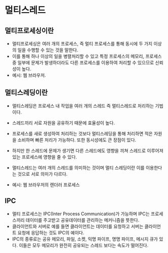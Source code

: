 # 멀티스레드

## 멀티프로세싱이란
- 멀티프로세싱은 여러 개의 프로세스, 즉 멀티 프로세스를 통해 동시에 두 가지 이상의 일을 수행할 수 있는 것을 말한다.
- 이를 통해 하나 이상의 일을 병렬처리할 수 있고 특정 프로세스의 메모리, 프로세스 중 일부에 문제가 발생하더라도 다른 프로세스를 이용하여 처리할 수 있으므로 신뢰성이 높다.
- 예시: 웹 브라우저.

## 멀티스레딩이란
- 멀티스레딩은 프로세스 내 작업을 여러 개의 스레드 즉 멀티스레드로 처리하는 기법이다.
- 스레드끼리 서로 자원을 공유하기 때문에 효율성이 높다.
- 프로세스를 새로 생성하여 처리하는 것보다 멀티스레딩을 통해 처리하면 적은 자원을 소비하며 빠른 처리가 가능하다. 또한 동시성에도 큰 장점이 있다.
  
- 하지만 한 스레드에 문제가 생기면 다른 스레드에도 영향을 끼쳐 스레드로 이루어져 있는 프로세스에 영향을 줄 수 있다.
- 멀티스레드는 여러 개의 스레드를 의미하는 것이며 멀티 스레딩이란 이를 이용한다는 것으로 서로 의미가 다르다.
- 예시: 웹 브라우저의 렌더러 프로세스

## IPC
- 멀티 프로세스는 IPC(Inter Process Communication)가 가능하며 IPC는 프로세스끼리 데이터를 주고받고 공유데이터를 관리하는 메커니즘을 뜻한다.
- 클라이언트와 서버로 예를 들면 클라이언트는 데이터를 요청하고 서버는 클라이언트 요청에 응답하는 것도 IPC의 예이다.
- IPC의 종류로는 공유 메모리, 파일, 소켓, 익명 파이프, 명명 파이프, 메시지 큐가 있다. 이들은 모두 메모리가 완전히 공유되는 스레드 보다는 속도가 떨어진다.